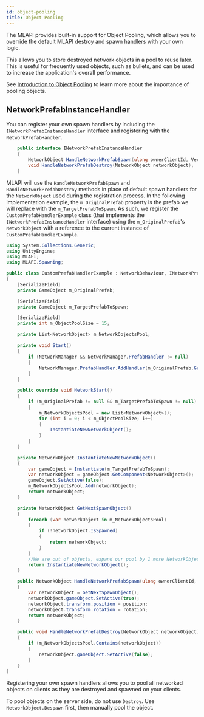 ```yaml
---
id: object-pooling
title: Object Pooling
---
```


The MLAPI provides built-in support for Object Pooling, which allows you to override the default MLAPI destroy and spawn handlers with your own logic.

This allows you to store destroyed network objects in a pool to reuse later. This is useful for frequently used objects, such as bullets, and can be used to increase the application's overall performance.

See [Introduction to Object Pooling](https://learn.unity.com/tutorial/introduction-to-object-pooling) to learn more about the importance of pooling objects.

## NetworkPrefabInstanceHandler

You can register your own spawn handlers by including the `INetworkPrefabInstanceHandler` interface and registering with the `NetworkPrefabHandler`.  
```csharp
    public interface INetworkPrefabInstanceHandler
    {
        NetworkObject HandleNetworkPrefabSpawn(ulong ownerClientId, Vector3 position, Quaternion rotation);
        void HandleNetworkPrefabDestroy(NetworkObject networkObject);
    }
```
MLAPI will use the `HandleNetworkPrefabSpawn` and `HandleNetworkPrefabDestroy` methods in place of default spawn handlers for the `NetworkObject` used during the registration process.  In the following implementation example, the `m_OriginalPrefab` property is the prefab we will replace with the `m_TargetPrefabToSpawn`.  As such, we register the `CustomPrefabHandlerExample` class (that implements the `INetworkPrefabInstanceHandler` interface) using the `m_OriginalPrefab`'s `NetworkObject` with a reference to the current instance of `CustomPrefabHandlerExample`.

```csharp
using System.Collections.Generic;
using UnityEngine;
using MLAPI;
using MLAPI.Spawning;

public class CustomPrefabHandlerExample : NetworkBehaviour, INetworkPrefabInstanceHandler
{
    [SerializeField]
    private GameObject m_OriginalPrefab;

    [SerializeField]
    private GameObject m_TargetPrefabToSpawn;

    [SerializeField]
    private int m_ObjectPoolSize = 15;

    private List<NetworkObject> m_NetworkObjectsPool;

    private void Start()
    {
        if (NetworkManager && NetworkManager.PrefabHandler != null)
        {
            NetworkManager.PrefabHandler.AddHandler(m_OriginalPrefab.GetComponent<NetworkObject>(), this);
        }
    }

    public override void NetworkStart()
    {
        if (m_OriginalPrefab != null && m_TargetPrefabToSpawn != null)
        {
            m_NetworkObjectsPool = new List<NetworkObject>();
            for (int i = 0; i < m_ObjectPoolSize; i++)
            {
                InstantiateNewNetworkObject();
            }
        }
    }

    private NetworkObject InstantiateNewNetworkObject()
    {
        var gameObject = Instantiate(m_TargetPrefabToSpawn); 
        var networkObject = gameObject.GetComponent<NetworkObject>();
        gameObject.SetActive(false);
        m_NetworkObjectsPool.Add(networkObject);
        return networkObject;
    }

    private NetworkObject GetNextSpawnObject()
    {
        foreach (var networkObject in m_NetworkObjectsPool)
        {
            if (!networkObject.IsSpawned)
            {
                return networkObject;
            }
        }
        //We are out of objects, expand our pool by 1 more NetworkObject
        return InstantiateNewNetworkObject();
    }

    public NetworkObject HandleNetworkPrefabSpawn(ulong ownerClientId, Vector3 position, Quaternion rotation)
    {
        var networkObject = GetNextSpawnObject();
        networkObject.gameObject.SetActive(true);
        networkObject.transform.position = position;
        networkObject.transform.rotation = rotation;
        return networkObject;
    }

    public void HandleNetworkPrefabDestroy(NetworkObject networkObject)
    {
        if (m_NetworkObjectsPool.Contains(networkObject))
        {
            networkObject.gameObject.SetActive(false);
        }
    }
}
```

Registering your own spawn handlers allows you to pool all networked objects on clients as they are destroyed and spawned on your clients.

To pool objects on the server side, do not use `Destroy`. Use `NetworkObject.Despawn` first, then manually pool the object.

